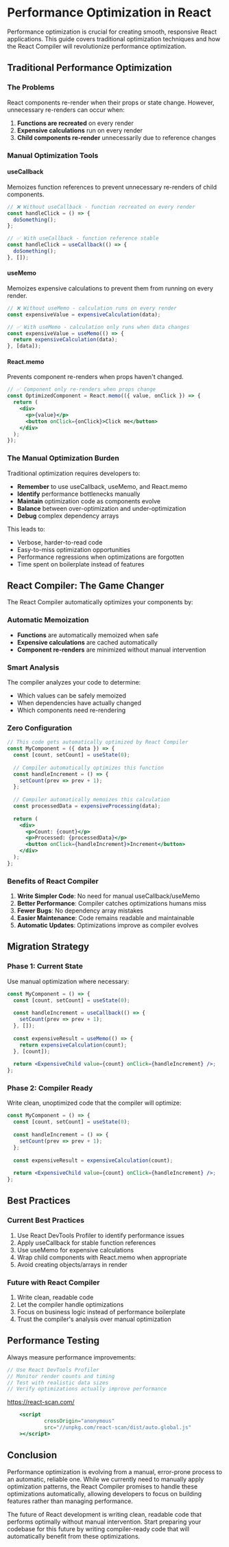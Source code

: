 # Performance Optimization in React

Performance optimization is crucial for creating smooth, responsive React applications. This guide covers traditional optimization techniques and how the React Compiler will revolutionize performance optimization.

## Traditional Performance Optimization

### The Problems

React components re-render when their props or state change. However, unnecessary re-renders can occur when:

1. **Functions are recreated** on every render
2. **Expensive calculations** run on every render
3. **Child components re-render** unnecessarily due to reference changes

### Manual Optimization Tools

#### useCallback
Memoizes function references to prevent unnecessary re-renders of child components.

```jsx
// ❌ Without useCallback - function recreated on every render
const handleClick = () => {
  doSomething();
};

// ✅ With useCallback - function reference stable
const handleClick = useCallback(() => {
  doSomething();
}, []);
```

#### useMemo
Memoizes expensive calculations to prevent them from running on every render.

```jsx
// ❌ Without useMemo - calculation runs on every render
const expensiveValue = expensiveCalculation(data);

// ✅ With useMemo - calculation only runs when data changes
const expensiveValue = useMemo(() => {
  return expensiveCalculation(data);
}, [data]);
```

#### React.memo
Prevents component re-renders when props haven't changed.

```jsx
// ✅ Component only re-renders when props change
const OptimizedComponent = React.memo(({ value, onClick }) => {
  return (
    <div>
      <p>{value}</p>
      <button onClick={onClick}>Click me</button>
    </div>
  );
});
```

### The Manual Optimization Burden

Traditional optimization requires developers to:

- **Remember** to use useCallback, useMemo, and React.memo
- **Identify** performance bottlenecks manually
- **Maintain** optimization code as components evolve
- **Balance** between over-optimization and under-optimization
- **Debug** complex dependency arrays

This leads to:
- Verbose, harder-to-read code
- Easy-to-miss optimization opportunities
- Performance regressions when optimizations are forgotten
- Time spent on boilerplate instead of features

## React Compiler: The Game Changer

The React Compiler automatically optimizes your components by:

### Automatic Memoization
- **Functions** are automatically memoized when safe
- **Expensive calculations** are cached automatically
- **Component re-renders** are minimized without manual intervention

### Smart Analysis
The compiler analyzes your code to determine:
- Which values can be safely memoized
- When dependencies have actually changed
- Which components need re-rendering

### Zero Configuration
```jsx
// This code gets automatically optimized by React Compiler
const MyComponent = ({ data }) => {
  const [count, setCount] = useState(0);
  
  // Compiler automatically optimizes this function
  const handleIncrement = () => {
    setCount(prev => prev + 1);
  };
  
  // Compiler automatically memoizes this calculation
  const processedData = expensiveProcessing(data);
  
  return (
    <div>
      <p>Count: {count}</p>
      <p>Processed: {processedData}</p>
      <button onClick={handleIncrement}>Increment</button>
    </div>
  );
};
```

### Benefits of React Compiler

1. **Write Simpler Code**: No need for manual useCallback/useMemo
2. **Better Performance**: Compiler catches optimizations humans miss
3. **Fewer Bugs**: No dependency array mistakes
4. **Easier Maintenance**: Code remains readable and maintainable
5. **Automatic Updates**: Optimizations improve as compiler evolves

## Migration Strategy

### Phase 1: Current State
Use manual optimization where necessary:
```jsx
const MyComponent = () => {
  const [count, setCount] = useState(0);
  
  const handleIncrement = useCallback(() => {
    setCount(prev => prev + 1);
  }, []);
  
  const expensiveResult = useMemo(() => {
    return expensiveCalculation(count);
  }, [count]);
  
  return <ExpensiveChild value={count} onClick={handleIncrement} />;
};
```

### Phase 2: Compiler Ready
Write clean, unoptimized code that the compiler will optimize:
```jsx
const MyComponent = () => {
  const [count, setCount] = useState(0);
  
  const handleIncrement = () => {
    setCount(prev => prev + 1);
  };
  
  const expensiveResult = expensiveCalculation(count);
  
  return <ExpensiveChild value={count} onClick={handleIncrement} />;
};
```

## Best Practices

### Current Best Practices
1. Use React DevTools Profiler to identify performance issues
2. Apply useCallback for stable function references
3. Use useMemo for expensive calculations
4. Wrap child components with React.memo when appropriate
5. Avoid creating objects/arrays in render

### Future with React Compiler
1. Write clean, readable code
2. Let the compiler handle optimizations
3. Focus on business logic instead of performance boilerplate
4. Trust the compiler's analysis over manual optimization

## Performance Testing

Always measure performance improvements:

```jsx
// Use React DevTools Profiler
// Monitor render counts and timing
// Test with realistic data sizes
// Verify optimizations actually improve performance
```

https://react-scan.com/
```jsx
    <script
            crossOrigin="anonymous"
            src="//unpkg.com/react-scan/dist/auto.global.js"
    ></script>
```

## Conclusion

Performance optimization is evolving from a manual, error-prone process to an automatic, reliable one. While we currently need to manually apply optimization patterns, the React Compiler promises to handle these optimizations automatically, allowing developers to focus on building features rather than managing performance.

The future of React development is writing clean, readable code that performs optimally without manual intervention. Start preparing your codebase for this future by writing compiler-ready code that will automatically benefit from these optimizations.